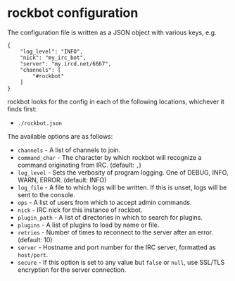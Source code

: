rockbot configuration
=====================

The configuration file is written as a JSON object with various keys, e.g.

    {
        "log_level": "INFO",
        "nick": "my_irc_bot",
        "server": "my.ircd.net/6667",
        "channels": [
            "#rockbot"
        ]
    }

rockbot looks for the config in each of the following locations, whichever it
finds first:

- `./rockbot.json`

The available options are as follows:

- `channels` - A list of channels to join.
- `command_char` - The character by which rockbot will recognize a command
  originating from IRC. (default: `,`)
- `log_level` - Sets the verbosity of program logging. One of DEBUG, INFO,
  WARN, ERROR. (default: INFO)
- `log_file` - A file to which logs will be written. If this is unset, logs
  will be sent to the console.
- `ops` - A list of users from which to accept admin commands.
- `nick` - IRC nick for this instance of rockbot.
- `plugin_path` - A list of directories in which to search for plugins.
- `plugins` - A list of plugins to load by name or file.
- `retries` - Number of times to reconnect to the server after an error.
  (default: 10)
- `server` - Hostname and port number for the IRC server, formatted as
  `host/port`.
- `secure` - If this option is set to any value but `false` or `null`, use
  SSL/TLS encryption for the server connection.
